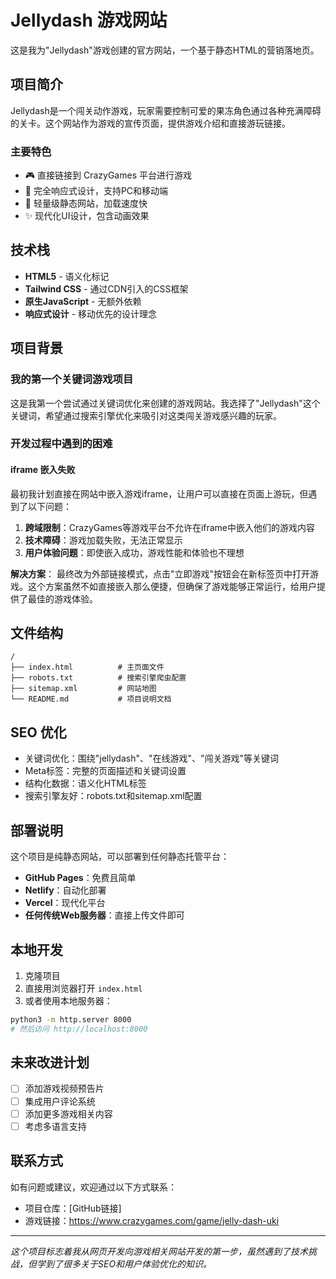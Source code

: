 # Jellydash 游戏网站

这是我为"Jellydash"游戏创建的官方网站，一个基于静态HTML的营销落地页。

## 项目简介

Jellydash是一个闯关动作游戏，玩家需要控制可爱的果冻角色通过各种充满障碍的关卡。这个网站作为游戏的宣传页面，提供游戏介绍和直接游玩链接。

### 主要特色
- 🎮 直接链接到 CrazyGames 平台进行游戏
- 📱 完全响应式设计，支持PC和移动端
- 🚀 轻量级静态网站，加载速度快
- ✨ 现代化UI设计，包含动画效果

## 技术栈

- **HTML5** - 语义化标记
- **Tailwind CSS** - 通过CDN引入的CSS框架
- **原生JavaScript** - 无额外依赖
- **响应式设计** - 移动优先的设计理念

## 项目背景

### 我的第一个关键词游戏项目

这是我第一个尝试通过关键词优化来创建的游戏网站。我选择了"Jellydash"这个关键词，希望通过搜索引擎优化来吸引对这类闯关游戏感兴趣的玩家。

### 开发过程中遇到的困难

#### iframe 嵌入失败

最初我计划直接在网站中嵌入游戏iframe，让用户可以直接在页面上游玩，但遇到了以下问题：

1. **跨域限制**：CrazyGames等游戏平台不允许在iframe中嵌入他们的游戏内容
2. **技术障碍**：游戏加载失败，无法正常显示
3. **用户体验问题**：即使嵌入成功，游戏性能和体验也不理想

**解决方案**：
最终改为外部链接模式，点击"立即游戏"按钮会在新标签页中打开游戏。这个方案虽然不如直接嵌入那么便捷，但确保了游戏能够正常运行，给用户提供了最佳的游戏体验。

## 文件结构

```
/
├── index.html          # 主页面文件
├── robots.txt          # 搜索引擎爬虫配置
├── sitemap.xml         # 网站地图
└── README.md           # 项目说明文档
```

## SEO 优化

- 关键词优化：围绕"jellydash"、"在线游戏"、"闯关游戏"等关键词
- Meta标签：完整的页面描述和关键词设置
- 结构化数据：语义化HTML标签
- 搜索引擎友好：robots.txt和sitemap.xml配置

## 部署说明

这个项目是纯静态网站，可以部署到任何静态托管平台：

- **GitHub Pages**：免费且简单
- **Netlify**：自动化部署
- **Vercel**：现代化平台
- **任何传统Web服务器**：直接上传文件即可

## 本地开发

1. 克隆项目
2. 直接用浏览器打开 `index.html`
3. 或者使用本地服务器：
```bash
python3 -m http.server 8000
# 然后访问 http://localhost:8000
```

## 未来改进计划

- [ ] 添加游戏视频预告片
- [ ] 集成用户评论系统
- [ ] 添加更多游戏相关内容
- [ ] 考虑多语言支持

## 联系方式

如有问题或建议，欢迎通过以下方式联系：

- 项目仓库：[GitHub链接]
- 游戏链接：https://www.crazygames.com/game/jelly-dash-uki

---

*这个项目标志着我从网页开发向游戏相关网站开发的第一步，虽然遇到了技术挑战，但学到了很多关于SEO和用户体验优化的知识。*
